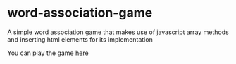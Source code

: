 # word-association-game
A simple word association game that makes use of javascript array methods  and inserting html elements for its implementation 

You can play the game [here](https://onanuviie.github.io/word-association-game/)
